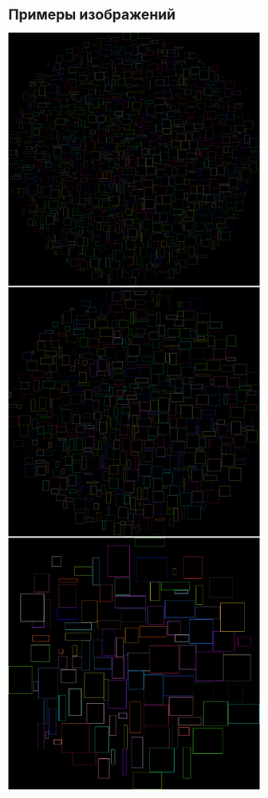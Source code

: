 ﻿# Примеры изображений
![plot](../Images/1000.png)
![plot](../Images/500.png)
![plot](../Images/100.png)
